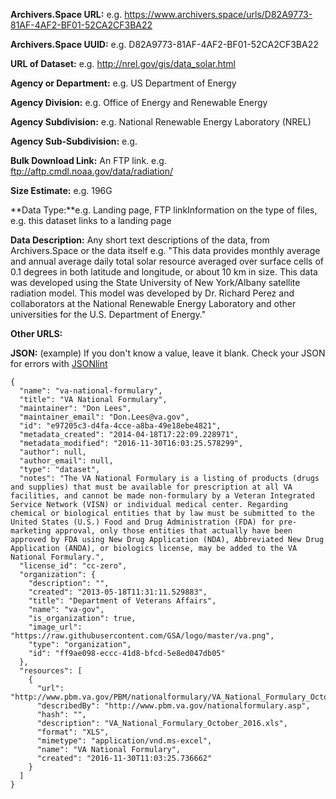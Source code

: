 **Archivers.Space URL:** e.g. https://www.archivers.space/urls/D82A9773-81AF-4AF2-BF01-52CA2CF3BA22

**Archivers.Space UUID:** e.g. D82A9773-81AF-4AF2-BF01-52CA2CF3BA22

**URL of Dataset:** e.g. http://nrel.gov/gis/data_solar.html

**Agency or Department:** e.g. US Department of Energy 

**Agency Division:** e.g. Office of Energy and Renewable Energy

**Agency Subdivision:** e.g. National Renewable Energy Laboratory (NREL)

**Agency Sub-Subdivision:** e.g. 

**Bulk Download Link:** An FTP link. e.g. ftp://aftp.cmdl.noaa.gov/data/radiation/

**Size Estimate:** e.g. 196G

**Data Type:**e.g. Landing page, FTP linkInformation on the type of files, e.g. this dataset links to a landing page

**Data Description:** Any short text descriptions of the data, from Archivers.Space or the data itself e.g. "This data provides monthly average and annual average daily total solar resource averaged over surface cells of 0.1 degrees in both latitude and longitude, or about 10 km in size. This data was developed using the State University of New York/Albany satellite radiation model. This model was developed by Dr. Richard Perez and collaborators at the National Renewable Energy Laboratory and other universities for the U.S. Department of Energy." 

**Other URLS:**

**JSON:**
(example)
If you don't know a value, leave it blank. Check your JSON for errors with [JSONlint](http://jsonlint.com/)
```
{
  "name": "va-national-formulary",
  "title": "VA National Formulary",
  "maintainer": "Don Lees",
  "maintainer_email": "Don.Lees@va.gov",
  "id": "e97205c3-d4fa-4cce-a8ba-49e18ebe4821",
  "metadata_created": "2014-04-18T17:22:09.228971",
  "metadata_modified": "2016-11-30T16:03:25.578299",
  "author": null,
  "author_email": null,
  "type": "dataset",
  "notes": "The VA National Formulary is a listing of products (drugs and supplies) that must be available for prescription at all VA facilities, and cannot be made non-formulary by a Veteran Integrated Service Network (VISN) or individual medical center. Regarding chemical or biological entities that by law must be submitted to the United States (U.S.) Food and Drug Administration (FDA) for pre-marketing approval, only those entities that actually have been approved by FDA using New Drug Application (NDA), Abbreviated New Drug Application (ANDA), or biologics license, may be added to the VA National Formulary.",
  "license_id": "cc-zero",
  "organization": {
    "description": "",
    "created": "2013-05-18T11:31:11.529883",
    "title": "Department of Veterans Affairs",
    "name": "va-gov",
    "is_organization": true,
    "image_url": "https://raw.githubusercontent.com/GSA/logo/master/va.png",
    "type": "organization",
    "id": "ff9ae098-eccc-41d8-bfcd-5e8ed047db05"
  },
  "resources": [
    {
      "url": "http://www.pbm.va.gov/PBM/nationalformulary/VA_National_Formulary_October_2016.xls",
      "describedBy": "http://www.pbm.va.gov/nationalformulary.asp",
      "hash": "",
      "description": "VA_National_Formulary_October_2016.xls",
      "format": "XLS",
      "mimetype": "application/vnd.ms-excel",
      "name": "VA National Formulary",
      "created": "2016-11-30T11:03:25.736662"
    }
  ]
}
```

